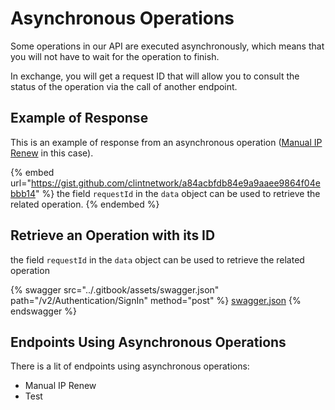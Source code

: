 # Asynchronous Operations

Some operations in our API are executed asynchronously, which means that you will not have to wait for the operation to finish.

In exchange, you will get a request ID that will allow you to consult the status of the operation via the call of another endpoint.

## Example of Response

This is an example of response from an asynchronous operation ([Manual IP Renew](../api/ip-rotation.md#execute-manual-rotation) in this case).

{% embed url="https://gist.github.com/clintnetwork/a84acbfdb84e9a9aaee9864f04ebbb14" %}
the field `requestId` in the `data` object can be used to retrieve the related operation.
{% endembed %}

## Retrieve an Operation with its ID

the field `requestId` in the `data` object can be used to retrieve the related operation

{% swagger src="../.gitbook/assets/swagger.json" path="/v2/Authentication/SignIn" method="post" %}
[swagger.json](../.gitbook/assets/swagger.json)
{% endswagger %}

## Endpoints Using Asynchronous Operations

There is a lit of endpoints using asynchronous operations:

* Manual IP Renew
* Test
